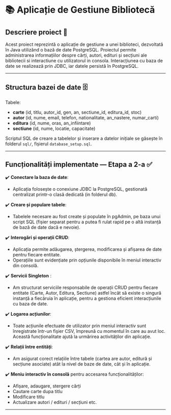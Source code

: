 # 📚 Aplicație de Gestiune Bibliotecă

## Descriere proiect 📖

Acest proiect reprezintă o aplicație de gestiune a unei biblioteci, dezvoltată în Java utilizând o bază de date PostgreSQL. Proiectul permite administrarea informațiilor despre cărți, autori, edituri și secțiuni ale bibliotecii si interactiune cu utilizatorul in consola. Interacțiunea cu baza de date se realizează prin JDBC, iar datele persistă în PostgreSQL.

---

## Structura bazei de date 🗄️

Tabele:
- **carte** (id, titlu, autor_id, gen, an, sectiune_id, editura_id, stoc)
- **autor** (id, nume, email, telefon, nationalitate, an_nastere, numar_carti)
- **editura** (id, nume, oras, an_infiintare)
- **sectiune** (id, nume, locatie, capacitate)

Scriptul SQL de creare a tabelelor și inserare a datelor inițiale se găsește în folderul `sql/`, fișierul `database_setup.sql`.

---

## Funcționalități implementate — Etapa a 2-a ✅

✔️ **Conectare la baza de date**:
- Aplicația folosește o conexiune JDBC la PostgreSQL, gestionată centralizat printr-o clasă dedicată (in folderul db).

✔️ **Creare și populare tabele**:
- Tabelele necesare au fost create și populate în pgAdmin, pe baza unui script SQL (fișier separat pentru a putea fi rulat rapid pe o altă instanță de bază de date dacă e nevoie).

✔️ **Interogări și operații CRUD**:
- Aplicația permite adăugarea, ștergerea, modificarea și afișarea de date pentru fiecare entitate.
- Operațiile sunt evidențiate prin opțiunile disponibile în meniul interactiv din consolă.

✔️ **Servicii Singleton** :
- Am structurat serviciile responsabile de operații CRUD pentru fiecare entitate (Carte, Autor, Editura, Sectiune) astfel încât să existe o singură instanță a fiecăruia în aplicație, pentru a gestiona eficient interacțiunile cu baza de date.

✔️ **Logarea acțiunilor**:
- Toate acțiunile efectuate de utilizator prin meniul interactiv sunt înregistrate într-un fișier CSV, împreună cu momentul în care au avut loc. Această funcționalitate ajută la urmărirea activităților din aplicație.

✔️ **Relații între entități**:
- Am asigurat corect relațiile între tabele (cartea are autor, editură și secțiune asociate) atât la nivel de baze de date, cât și în aplicație.

✔️ **Meniu interactiv în consolă** pentru accesarea funcționalităților:
- Afișare, adaugare, stergere cărți
- Cautare carte dupa titlu
- Modificare titlu
- Actualizare autori / edituri / secțiuni etc.

---
